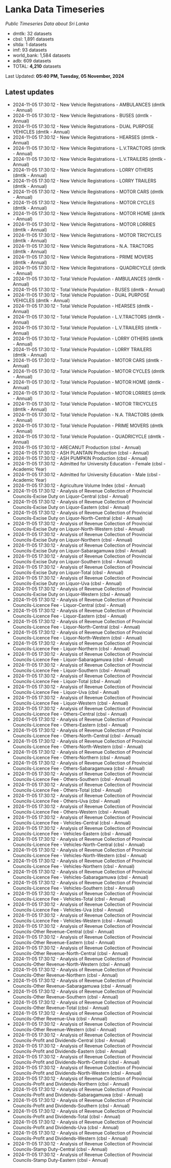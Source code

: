 # Lanka Data Timeseries
*Public Timeseries Data about Sri Lanka*

* dmtlk: 32 datasets
* cbsl: 1,891 datasets
* sltda: 1 datasets
* imf: 93 datasets
* world_bank: 1,584 datasets
* adb: 609 datasets
* TOTAL: **4,210** datasets

Last Updated: **05:40 PM, Tuesday, 05 November, 2024**

## Latest updates

* 2024-11-05 17:30:12 - New Vehicle Registrations - AMBULANCES (dmtlk - Annual)
* 2024-11-05 17:30:12 - New Vehicle Registrations - BUSES (dmtlk - Annual)
* 2024-11-05 17:30:12 - New Vehicle Registrations - DUAL PURPOSE VEHICLES (dmtlk - Annual)
* 2024-11-05 17:30:12 - New Vehicle Registrations - HEARSES (dmtlk - Annual)
* 2024-11-05 17:30:12 - New Vehicle Registrations - L.V.TRACTORS (dmtlk - Annual)
* 2024-11-05 17:30:12 - New Vehicle Registrations - L.V.TRAILERS (dmtlk - Annual)
* 2024-11-05 17:30:12 - New Vehicle Registrations - LORRY OTHERS (dmtlk - Annual)
* 2024-11-05 17:30:12 - New Vehicle Registrations - LORRY TRAILERS (dmtlk - Annual)
* 2024-11-05 17:30:12 - New Vehicle Registrations - MOTOR CARS (dmtlk - Annual)
* 2024-11-05 17:30:12 - New Vehicle Registrations - MOTOR CYCLES (dmtlk - Annual)
* 2024-11-05 17:30:12 - New Vehicle Registrations - MOTOR HOME (dmtlk - Annual)
* 2024-11-05 17:30:12 - New Vehicle Registrations - MOTOR LORRIES (dmtlk - Annual)
* 2024-11-05 17:30:12 - New Vehicle Registrations - MOTOR TRICYCLES (dmtlk - Annual)
* 2024-11-05 17:30:12 - New Vehicle Registrations - N.A. TRACTORS (dmtlk - Annual)
* 2024-11-05 17:30:12 - New Vehicle Registrations - PRIME MOVERS (dmtlk - Annual)
* 2024-11-05 17:30:12 - New Vehicle Registrations - QUADRICYCLE (dmtlk - Annual)
* 2024-11-05 17:30:12 - Total Vehicle Population - AMBULANCES (dmtlk - Annual)
* 2024-11-05 17:30:12 - Total Vehicle Population - BUSES (dmtlk - Annual)
* 2024-11-05 17:30:12 - Total Vehicle Population - DUAL PURPOSE VEHICLES (dmtlk - Annual)
* 2024-11-05 17:30:12 - Total Vehicle Population - HEARSES (dmtlk - Annual)
* 2024-11-05 17:30:12 - Total Vehicle Population - L.V.TRACTORS (dmtlk - Annual)
* 2024-11-05 17:30:12 - Total Vehicle Population - L.V.TRAILERS (dmtlk - Annual)
* 2024-11-05 17:30:12 - Total Vehicle Population - LORRY OTHERS (dmtlk - Annual)
* 2024-11-05 17:30:12 - Total Vehicle Population - LORRY TRAILERS (dmtlk - Annual)
* 2024-11-05 17:30:12 - Total Vehicle Population - MOTOR CARS (dmtlk - Annual)
* 2024-11-05 17:30:12 - Total Vehicle Population - MOTOR CYCLES (dmtlk - Annual)
* 2024-11-05 17:30:12 - Total Vehicle Population - MOTOR HOME (dmtlk - Annual)
* 2024-11-05 17:30:12 - Total Vehicle Population - MOTOR LORRIES (dmtlk - Annual)
* 2024-11-05 17:30:12 - Total Vehicle Population - MOTOR TRICYCLES (dmtlk - Annual)
* 2024-11-05 17:30:12 - Total Vehicle Population - N.A. TRACTORS (dmtlk - Annual)
* 2024-11-05 17:30:12 - Total Vehicle Population - PRIME MOVERS (dmtlk - Annual)
* 2024-11-05 17:30:12 - Total Vehicle Population - QUADRICYCLE (dmtlk - Annual)
* 2024-11-05 17:30:12 - ARECANUT Production (cbsl - Annual)
* 2024-11-05 17:30:12 - ASH PLANTAIN Production (cbsl - Annual)
* 2024-11-05 17:30:12 - ASH PUMPKIN Production (cbsl - Annual)
* 2024-11-05 17:30:12 - Admitted for University Education - Female (cbsl - Academic Year)
* 2024-11-05 17:30:12 - Admitted for University Education - Male (cbsl - Academic Year)
* 2024-11-05 17:30:12 - Agriculture Volume Index (cbsl - Annual)
* 2024-11-05 17:30:12 - Analysis of Revenue Collection of Provincial Councils-Excise Duty on Liquor-Central (cbsl - Annual)
* 2024-11-05 17:30:12 - Analysis of Revenue Collection of Provincial Councils-Excise Duty on Liquor-Eastern (cbsl - Annual)
* 2024-11-05 17:30:12 - Analysis of Revenue Collection of Provincial Councils-Excise Duty on Liquor-North-Central (cbsl - Annual)
* 2024-11-05 17:30:12 - Analysis of Revenue Collection of Provincial Councils-Excise Duty on Liquor-North-Western (cbsl - Annual)
* 2024-11-05 17:30:12 - Analysis of Revenue Collection of Provincial Councils-Excise Duty on Liquor-Northern (cbsl - Annual)
* 2024-11-05 17:30:12 - Analysis of Revenue Collection of Provincial Councils-Excise Duty on Liquor-Sabaragamuwa (cbsl - Annual)
* 2024-11-05 17:30:12 - Analysis of Revenue Collection of Provincial Councils-Excise Duty on Liquor-Southern (cbsl - Annual)
* 2024-11-05 17:30:12 - Analysis of Revenue Collection of Provincial Councils-Excise Duty on Liquor-Total (cbsl - Annual)
* 2024-11-05 17:30:12 - Analysis of Revenue Collection of Provincial Councils-Excise Duty on Liquor-Uva (cbsl - Annual)
* 2024-11-05 17:30:12 - Analysis of Revenue Collection of Provincial Councils-Excise Duty on Liquor-Western (cbsl - Annual)
* 2024-11-05 17:30:12 - Analysis of Revenue Collection of Provincial Councils-Licence Fee - Liquor-Central (cbsl - Annual)
* 2024-11-05 17:30:12 - Analysis of Revenue Collection of Provincial Councils-Licence Fee - Liquor-Eastern (cbsl - Annual)
* 2024-11-05 17:30:12 - Analysis of Revenue Collection of Provincial Councils-Licence Fee - Liquor-North-Central (cbsl - Annual)
* 2024-11-05 17:30:12 - Analysis of Revenue Collection of Provincial Councils-Licence Fee - Liquor-North-Western (cbsl - Annual)
* 2024-11-05 17:30:12 - Analysis of Revenue Collection of Provincial Councils-Licence Fee - Liquor-Northern (cbsl - Annual)
* 2024-11-05 17:30:12 - Analysis of Revenue Collection of Provincial Councils-Licence Fee - Liquor-Sabaragamuwa (cbsl - Annual)
* 2024-11-05 17:30:12 - Analysis of Revenue Collection of Provincial Councils-Licence Fee - Liquor-Southern (cbsl - Annual)
* 2024-11-05 17:30:12 - Analysis of Revenue Collection of Provincial Councils-Licence Fee - Liquor-Total (cbsl - Annual)
* 2024-11-05 17:30:12 - Analysis of Revenue Collection of Provincial Councils-Licence Fee - Liquor-Uva (cbsl - Annual)
* 2024-11-05 17:30:12 - Analysis of Revenue Collection of Provincial Councils-Licence Fee - Liquor-Western (cbsl - Annual)
* 2024-11-05 17:30:12 - Analysis of Revenue Collection of Provincial Councils-Licence Fee - Others-Central (cbsl - Annual)
* 2024-11-05 17:30:12 - Analysis of Revenue Collection of Provincial Councils-Licence Fee - Others-Eastern (cbsl - Annual)
* 2024-11-05 17:30:12 - Analysis of Revenue Collection of Provincial Councils-Licence Fee - Others-North-Central (cbsl - Annual)
* 2024-11-05 17:30:12 - Analysis of Revenue Collection of Provincial Councils-Licence Fee - Others-North-Western (cbsl - Annual)
* 2024-11-05 17:30:12 - Analysis of Revenue Collection of Provincial Councils-Licence Fee - Others-Northern (cbsl - Annual)
* 2024-11-05 17:30:12 - Analysis of Revenue Collection of Provincial Councils-Licence Fee - Others-Sabaragamuwa (cbsl - Annual)
* 2024-11-05 17:30:12 - Analysis of Revenue Collection of Provincial Councils-Licence Fee - Others-Southern (cbsl - Annual)
* 2024-11-05 17:30:12 - Analysis of Revenue Collection of Provincial Councils-Licence Fee - Others-Total (cbsl - Annual)
* 2024-11-05 17:30:12 - Analysis of Revenue Collection of Provincial Councils-Licence Fee - Others-Uva (cbsl - Annual)
* 2024-11-05 17:30:12 - Analysis of Revenue Collection of Provincial Councils-Licence Fee - Others-Western (cbsl - Annual)
* 2024-11-05 17:30:12 - Analysis of Revenue Collection of Provincial Councils-Licence Fee - Vehicles-Central (cbsl - Annual)
* 2024-11-05 17:30:12 - Analysis of Revenue Collection of Provincial Councils-Licence Fee - Vehicles-Eastern (cbsl - Annual)
* 2024-11-05 17:30:12 - Analysis of Revenue Collection of Provincial Councils-Licence Fee - Vehicles-North-Central (cbsl - Annual)
* 2024-11-05 17:30:12 - Analysis of Revenue Collection of Provincial Councils-Licence Fee - Vehicles-North-Western (cbsl - Annual)
* 2024-11-05 17:30:12 - Analysis of Revenue Collection of Provincial Councils-Licence Fee - Vehicles-Northern (cbsl - Annual)
* 2024-11-05 17:30:12 - Analysis of Revenue Collection of Provincial Councils-Licence Fee - Vehicles-Sabaragamuwa (cbsl - Annual)
* 2024-11-05 17:30:12 - Analysis of Revenue Collection of Provincial Councils-Licence Fee - Vehicles-Southern (cbsl - Annual)
* 2024-11-05 17:30:12 - Analysis of Revenue Collection of Provincial Councils-Licence Fee - Vehicles-Total (cbsl - Annual)
* 2024-11-05 17:30:12 - Analysis of Revenue Collection of Provincial Councils-Licence Fee - Vehicles-Uva (cbsl - Annual)
* 2024-11-05 17:30:12 - Analysis of Revenue Collection of Provincial Councils-Licence Fee - Vehicles-Western (cbsl - Annual)
* 2024-11-05 17:30:12 - Analysis of Revenue Collection of Provincial Councils-Other Revenue-Central (cbsl - Annual)
* 2024-11-05 17:30:12 - Analysis of Revenue Collection of Provincial Councils-Other Revenue-Eastern (cbsl - Annual)
* 2024-11-05 17:30:12 - Analysis of Revenue Collection of Provincial Councils-Other Revenue-North-Central (cbsl - Annual)
* 2024-11-05 17:30:12 - Analysis of Revenue Collection of Provincial Councils-Other Revenue-North-Western (cbsl - Annual)
* 2024-11-05 17:30:12 - Analysis of Revenue Collection of Provincial Councils-Other Revenue-Northern (cbsl - Annual)
* 2024-11-05 17:30:12 - Analysis of Revenue Collection of Provincial Councils-Other Revenue-Sabaragamuwa (cbsl - Annual)
* 2024-11-05 17:30:12 - Analysis of Revenue Collection of Provincial Councils-Other Revenue-Southern (cbsl - Annual)
* 2024-11-05 17:30:12 - Analysis of Revenue Collection of Provincial Councils-Other Revenue-Total (cbsl - Annual)
* 2024-11-05 17:30:12 - Analysis of Revenue Collection of Provincial Councils-Other Revenue-Uva (cbsl - Annual)
* 2024-11-05 17:30:12 - Analysis of Revenue Collection of Provincial Councils-Other Revenue-Western (cbsl - Annual)
* 2024-11-05 17:30:12 - Analysis of Revenue Collection of Provincial Councils-Profit and Dividends-Central (cbsl - Annual)
* 2024-11-05 17:30:12 - Analysis of Revenue Collection of Provincial Councils-Profit and Dividends-Eastern (cbsl - Annual)
* 2024-11-05 17:30:12 - Analysis of Revenue Collection of Provincial Councils-Profit and Dividends-North-Central (cbsl - Annual)
* 2024-11-05 17:30:12 - Analysis of Revenue Collection of Provincial Councils-Profit and Dividends-North-Western (cbsl - Annual)
* 2024-11-05 17:30:12 - Analysis of Revenue Collection of Provincial Councils-Profit and Dividends-Northern (cbsl - Annual)
* 2024-11-05 17:30:12 - Analysis of Revenue Collection of Provincial Councils-Profit and Dividends-Sabaragamuwa (cbsl - Annual)
* 2024-11-05 17:30:12 - Analysis of Revenue Collection of Provincial Councils-Profit and Dividends-Southern (cbsl - Annual)
* 2024-11-05 17:30:12 - Analysis of Revenue Collection of Provincial Councils-Profit and Dividends-Total (cbsl - Annual)
* 2024-11-05 17:30:12 - Analysis of Revenue Collection of Provincial Councils-Profit and Dividends-Uva (cbsl - Annual)
* 2024-11-05 17:30:12 - Analysis of Revenue Collection of Provincial Councils-Profit and Dividends-Western (cbsl - Annual)
* 2024-11-05 17:30:12 - Analysis of Revenue Collection of Provincial Councils-Stamp Duty-Central (cbsl - Annual)
* 2024-11-05 17:30:12 - Analysis of Revenue Collection of Provincial Councils-Stamp Duty-Eastern (cbsl - Annual)